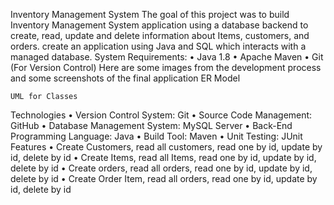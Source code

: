 Inventory Management System
The goal of this project was to build Inventory Management System application using a database backend to create, read, update and delete information about Items, customers, and orders. 
create an application using Java and SQL which interacts with a managed database. 
System Requirements:
•	Java 1.8
•	Apache Maven
•	Git (For Version Control)
Here are some images from the development process and some screenshots of the final application 
ER Model
 

 	UML for Classes 
 	       
Technologies
•	Version Control System: Git
•	Source Code Management: GitHub
•	Database Management System: MySQL Server 
•	Back-End Programming Language: Java
•	Build Tool: Maven
•	Unit Testing: JUnit
Features
•	Create Customers, read all customers, read one by id, update by id, delete by id
•	Create Items, read all Items, read one by id, update by id, delete by id
•	Create orders, read all orders, read one by id, update by id, delete by id
•	Create Order Item, read all orders, read one by id, update by id, delete by id




